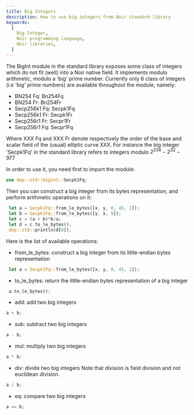 ```yaml
---
title: Big Integers
description: How to use big integers from Noir standard library
keywords:
  [
    Big Integer,
    Noir programming language,
    Noir libraries,
  ]
---
```


The BigInt module in the standard library exposes some class of integers which do not fit (well) into a Noir native field. It implements modulo arithmetic, modulo a 'big' prime number.
Currently only 6 class of integers (i.e 'big' prime numbers) are available throughout the module, namely:
- BN254 Fq: Bn254Fq
- BN254 Fr: Bn254Fr
- Secp256k1 Fq: Secpk1Fq
- Secp256k1 Fr: Secpk1Fr
- Secp256r1 Fr: Secpr1Fr
- Secp256r1 Fq: Secpr1Fq

Where XXX Fq and XXX Fr denote respectively the order of the base and scalar field of the (usual) elliptic curve XXX.
For instance the big integer 'Secpk1Fq' in the standard library refers to integers modulo $2^{256}-2^{32}-977$

In order to use it, you need first to import the module:
```rust
use dep::std::bigint::Secpk1Fq;
```

Then you can construct a big integer from its bytes representation, and perform arithmetic operations on it:
```rust
 let a = Secpk1Fq::from_le_bytes([x, y, 0, 45, 2]);
 let b = Secpk1Fq::from_le_bytes([y, x, 9]);
 let c = (a + b)*b/a;
 let d = c.to_le_bytes();
 dep::std::println(d[0]);
```

Here is the list of available operations:
- from_le_bytes: construct a big integer from its little-endian bytes representation
```rust
 let a = Secpk1Fq::from_le_bytes([x, y, 0, 45, 2]);
 ```
- to_le_bytes: return the little-endian bytes representation of a big integer
```rust
 a.to_le_bytes();
 ```
- add: add two big integers
```rust
a + b;
 ```
- sub: subtract two big integers
 ```rust
a - b;
 ```
- mul: multiply two big integers
```rust
a * b;
 ```
- div: divide two big integers
Note that division is field division and not euclidean division.
```rust
a / b;
 ```
- eq: compare two big integers
```rust
a == b;
 ```
